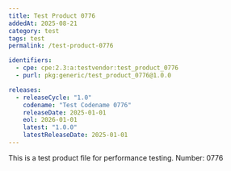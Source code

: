 ```yaml
---
title: Test Product 0776
addedAt: 2025-08-21
category: test
tags: test
permalink: /test-product-0776

identifiers:
  - cpe: cpe:2.3:a:testvendor:test_product_0776
  - purl: pkg:generic/test_product_0776@1.0.0

releases:
  - releaseCycle: "1.0"
    codename: "Test Codename 0776"
    releaseDate: 2025-01-01
    eol: 2026-01-01
    latest: "1.0.0"
    latestReleaseDate: 2025-01-01
---
```


This is a test product file for performance testing. Number: 0776
